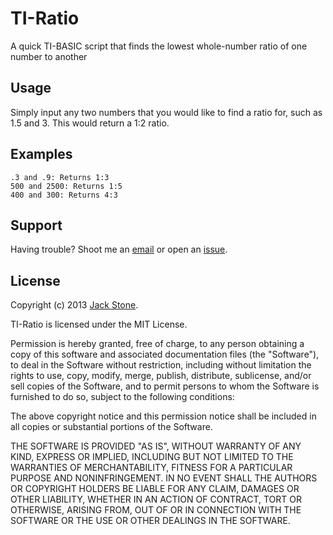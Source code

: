 TI-Ratio
========

A quick TI-BASIC script that finds the lowest whole-number ratio of one number to another

Usage
-----

Simply input any two numbers that you would like to find a ratio for, such as 1.5 and 3.  This would return a 1:2 ratio.

Examples
--------

```
.3 and .9: Returns 1:3
500 and 2500: Returns 1:5
400 and 300: Returns 4:3
```

Support
-------

Having trouble? Shoot me an [email](mailto:jack@jackstonedev.com "Email") or open an [issue](https://github.com/JackStoneDev/TI-Ratio/issues/new "Issue").

License
-------

Copyright (c) 2013 [Jack Stone](http://jackstonedev.com "Jack Stone").

TI-Ratio is licensed under the MIT License.

Permission is hereby granted, free of charge, to any person obtaining a copy of this software and associated documentation files (the "Software"), to deal in the Software without restriction, including without limitation the rights to use, copy, modify, merge, publish, distribute, sublicense, and/or sell copies of the Software, and to permit persons to whom the Software is furnished to do so, subject to the following conditions: 

The above copyright notice and this permission notice shall be included in all copies or substantial portions of the Software. 

THE SOFTWARE IS PROVIDED "AS IS", WITHOUT WARRANTY OF ANY KIND, EXPRESS OR IMPLIED, INCLUDING BUT NOT LIMITED TO THE WARRANTIES OF MERCHANTABILITY, FITNESS FOR A PARTICULAR PURPOSE AND NONINFRINGEMENT. IN NO EVENT SHALL THE AUTHORS OR COPYRIGHT HOLDERS BE LIABLE FOR ANY CLAIM, DAMAGES OR OTHER LIABILITY, WHETHER IN AN ACTION OF CONTRACT, TORT OR OTHERWISE, ARISING FROM, OUT OF OR IN CONNECTION WITH THE SOFTWARE OR THE USE OR OTHER DEALINGS IN THE SOFTWARE.
